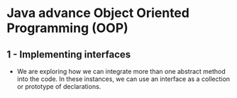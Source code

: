 # Java advance Object Oriented Programming (OOP)
## 1 - Implementing interfaces
- We are exploring how we can integrate more than one abstract method into the code. In these instances, we can use an interface as a collection or prototype of declarations.
